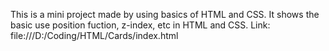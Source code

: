 This is a mini project made by using basics of HTML and CSS. It shows the basic use position fuction, z-index, etc in HTML and CSS.
Link: file:///D:/Coding/HTML/Cards/index.html
